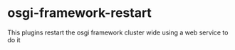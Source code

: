 # osgi-framework-restart
This plugins restart the osgi framework cluster wide using a web service to do it
